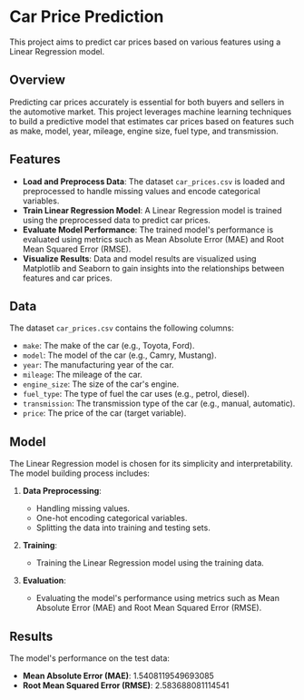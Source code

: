 # Car Price Prediction

This project aims to predict car prices based on various features using a Linear Regression model.

## Overview

Predicting car prices accurately is essential for both buyers and sellers in the automotive market. This project leverages machine learning techniques to build a predictive model that estimates car prices based on features such as make, model, year, mileage, engine size, fuel type, and transmission.

## Features

- **Load and Preprocess Data**: The dataset `car_prices.csv` is loaded and preprocessed to handle missing values and encode categorical variables.
- **Train Linear Regression Model**: A Linear Regression model is trained using the preprocessed data to predict car prices.
- **Evaluate Model Performance**: The trained model's performance is evaluated using metrics such as Mean Absolute Error (MAE) and Root Mean Squared Error (RMSE).
- **Visualize Results**: Data and model results are visualized using Matplotlib and Seaborn to gain insights into the relationships between features and car prices.

## Data

The dataset `car_prices.csv` contains the following columns:

- `make`: The make of the car (e.g., Toyota, Ford).
- `model`: The model of the car (e.g., Camry, Mustang).
- `year`: The manufacturing year of the car.
- `mileage`: The mileage of the car.
- `engine_size`: The size of the car's engine.
- `fuel_type`: The type of fuel the car uses (e.g., petrol, diesel).
- `transmission`: The transmission type of the car (e.g., manual, automatic).
- `price`: The price of the car (target variable).

## Model

The Linear Regression model is chosen for its simplicity and interpretability. The model building process includes:

1. **Data Preprocessing**:
   - Handling missing values.
   - One-hot encoding categorical variables.
   - Splitting the data into training and testing sets.

2. **Training**:
   - Training the Linear Regression model using the training data.

3. **Evaluation**:
   - Evaluating the model's performance using metrics such as Mean Absolute Error (MAE) and Root Mean Squared Error (RMSE).

## Results

The model's performance on the test data:

- **Mean Absolute Error (MAE)**: 1.5408119549693085
- **Root Mean Squared Error (RMSE)**: 2.583688081114541
